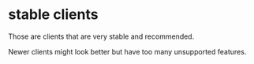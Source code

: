 # stable clients
Those are clients that are very stable and recommended.

Newer clients might look better but have too many unsupported features.
